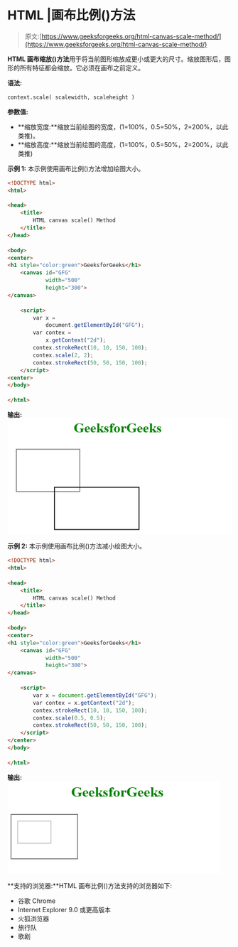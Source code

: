 # HTML |画布比例()方法

> 原文:[https://www.geeksforgeeks.org/html-canvas-scale-method/](https://www.geeksforgeeks.org/html-canvas-scale-method/)

**HTML 画布缩放()方法**用于将当前图形缩放成更小或更大的尺寸。缩放图形后，图形的所有特征都会缩放。它必须在画布之前定义。

**语法:**

```html
context.scale( scalewidth, scaleheight )
```

**参数值:**

*   **缩放宽度:**缩放当前绘图的宽度，(1=100%，0.5=50%，2=200%，以此类推)。
*   **缩放高度:**缩放当前绘图的高度，(1=100%，0.5=50%，2=200%，以此类推)

**示例 1:** 本示例使用画布比例()方法增加绘图大小。

```html
<!DOCTYPE html> 
<html> 

<head> 
    <title> 
        HTML canvas scale() Method
    </title> 
</head> 

<body> 
<center>
<h1 style="color:green">GeeksforGeeks</h1>
    <canvas id="GFG"
            width="500"
            height="300"> 
</canvas> 

    <script> 
        var x = 
            document.getElementById("GFG"); 
        var contex = 
            x.getContext("2d"); 
        contex.strokeRect(10, 10, 150, 100); 
        contex.scale(2, 2);
        contex.strokeRect(50, 50, 150, 100);
    </script> 
<center>
</body> 

</html> 
```

**输出:**
![](img/a23d3179c37d60f4d04d8b5b3e70db04.png)

**示例 2:** 本示例使用画布比例()方法减小绘图大小。

```html
<!DOCTYPE html> 
<html> 

<head> 
    <title> 
        HTML canvas scale() Method
    </title> 
</head> 

<body> 
<center>
<h1 style="color:green">GeeksforGeeks</h1>
    <canvas id="GFG"
            width="500"
            height="300"> 
</canvas> 

    <script> 
        var x = document.getElementById("GFG"); 
        var contex = x.getContext("2d"); 
        contex.strokeRect(10, 10, 150, 100); 
        contex.scale(0.5, 0.5);
        contex.strokeRect(50, 50, 150, 100);
    </script> 
</center>
</body> 

</html>                    
```

**输出:**
![](img/02144fa92a2b6c6ec6598561f80e9e1d.png)

**支持的浏览器:**HTML 画布比例()方法支持的浏览器如下:

*   谷歌 Chrome
*   Internet Explorer 9.0 或更高版本
*   火狐浏览器
*   旅行队
*   歌剧